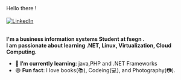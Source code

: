 <div>
  Hello there !  
     <div align=left>
       <br>
        <a href="https://www.linkedin.com/in/amira-bensaid/"><img src="https://img.shields.io/badge/Linkedin-0077b5?style=flat&logo=linkedin" alt="LinkedIn" /></a>
  </div>
    <div align=left>
        <br>
        <p>
            <strong>
             I'm a business information systems Student at fsegn .<br>
             I am passionate about learning .NET, Linux, Virtualization, Cloud Computing.<br>
            </strong>
        </p>
        <ul>
            <li>🌱 <b>I’m currently learning</b>: java,PHP and .NET Frameworks </li>
            <li>😄 <b>Fun fact</b>: I love books(📚), Codeing(💻), and Photography(📷).</li>
        </ul>
    </div>
</div>
      
   
   



